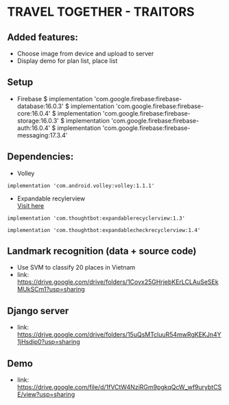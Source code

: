 # TRAVEL TOGETHER - TRAITORS
## Added features:  
- Choose image from device and upload to server  
- Display demo for plan list, place list
## Setup
- Firebase
$ implementation 'com.google.firebase:firebase-database:16.0.3'
$ implementation 'com.google.firebase:firebase-core:16.0.4'
$ implementation 'com.google.firebase:firebase-storage:16.0.3'
$ implementation 'com.google.firebase:firebase-auth:16.0.4'
$ implementation 'com.google.firebase:firebase-messaging:17.3.4'
## Dependencies:  
- Volley  
```
implementation 'com.android.volley:volley:1.1.1'
```
  
- Expandable recylerview  
[Visit here](https://github.com/thoughtbot/expandable-recycler-view)  
```
implementation 'com.thoughtbot:expandablerecyclerview:1.3'
```
```
implementation 'com.thoughtbot:expandablecheckrecyclerview:1.4'
```
## Landmark recognition (data + source code)
- Use SVM to classify 20 places in Vietnam
- link: https://drive.google.com/drive/folders/1Covx25GHrjebKErLCLAuSeSEkMUkSCm1?usp=sharing

## Django server
- link: https://drive.google.com/drive/folders/15uQsMTcluuR54mwRgKEKJn4Y1jHsdip0?usp=sharing

## Demo
- link: https://drive.google.com/file/d/1fVCtW4NziRGm9pgkqQcW_wf9urybtCSE/view?usp=sharing
